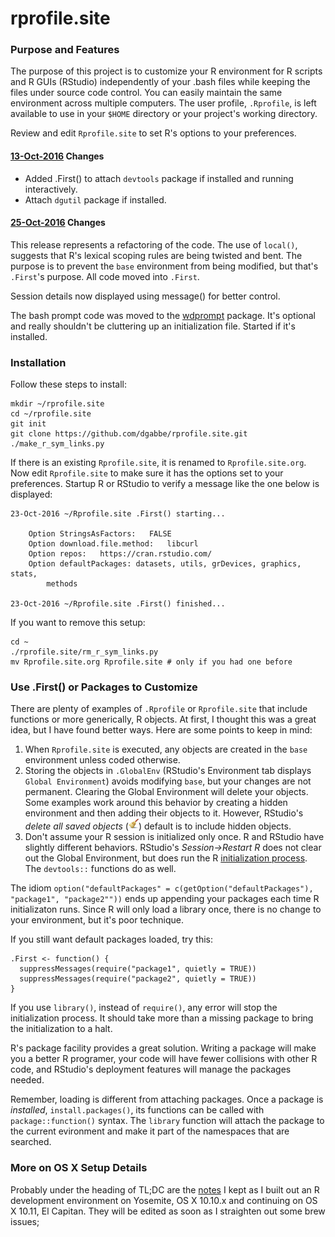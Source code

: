 # rprofile.site

### Purpose and Features

The purpose of this project is to customize your R environment for R scripts and
R GUIs (RStudio) independently of your .bash files while keeping the files under
source code control. You can easily maintain the same environment across
multiple computers. The user profile, `.Rprofile`, is left available to use in
your `$HOME` directory or your project's working directory.

Review and edit `Rprofile.site` to set R's options to your preferences.

#### [13-Oct-2016](https://github.com/dgabbe/rprofile.site/commit/fc9527e31c365bb7add527c1eb06b22d64977c55) Changes
* Added .First() to attach `devtools` package if installed and running interactively. 
* Attach `dgutil` package if installed.

#### [25-Oct-2016](https://github.com/dgabbe/rprofile.site/commit/c57cadcb14c5ec8eeecb0664fa2c304687860790) Changes
This release represents a refactoring of the code.  The use of `local()`, suggests that R's lexical scoping rules
are being twisted and bent.  The purpose is to prevent the `base` environment from being modified, but that's 
`.First`'s purpose.  All code moved into `.First`.

Session details now displayed using message() for better control.

The bash prompt code was moved to the [wdprompt](https://github.com/dgabbe/wdprompt/) package.  It's optional and really 
shouldn't be cluttering up an initialization file.  Started if it's installed.

### Installation

Follow these steps to install:
```
mkdir ~/rprofile.site
cd ~/rprofile.site
git init
git clone https://github.com/dgabbe/rprofile.site.git
./make_r_sym_links.py
```

If there is an existing `Rprofile.site`, it is renamed to `Rprofile.site.org`. Now edit `Rprofile.site` to make sure it has the options set to your preferences.  Startup R or RStudio to verify a message like the one below is displayed:
```
23-Oct-2016 ~/Rprofile.site .First() starting...

    Option StringsAsFactors:   FALSE 
    Option download.file.method:   libcurl 
    Option repos:   https://cran.rstudio.com/ 
    Option defaultPackages: datasets, utils, grDevices, graphics, stats,
        methods

23-Oct-2016 ~/Rprofile.site .First() finished...
```

If you want to remove this setup:

```
cd ~
./rprofile.site/rm_r_sym_links.py
mv Rprofile.site.org Rprofile.site # only if you had one before 
```

### Use .First() or Packages to Customize

There are plenty of examples of `.Rprofile` or `Rprofile.site` that 
include functions or more generically, R objects.  At first, I thought this was 
a great idea, but I have found better ways.  Here are some points to keep in mind:

1. When `Rprofile.site` is executed, any objects are created 
in the `base` environment unless coded otherwise.
2. Storing the objects in `.GlobalEnv` (RStudio's Environment tab displays
`Global Environment`) avoids modifying `base`, but your changes are not
permanent.  Clearing the Global Environment will delete your objects. Some
examples work around this behavior by creating a hidden environment and then
adding their objects to it.  However, RStudio's *delete all saved objects*
(![broom](./broom.png)) default is to include hidden objects.
3. Don't assume your R session is initialized only
once.  R and RStudio have slightly different behaviors.  RStudio's 
*Session->Restart R* does not clear out the Global Environment, but does run the
R [initialization 
process](https://stat.ethz.ch/R-manual/R-devel/library/base/html/Startup.html). 
The `devtools::` functions do as well.

The idiom `option("defaultPackages" =
c(getOption("defaultPackages"), "package1", "package2""))` ends up appending
your packages each time R initializaton runs.  Since R will only load a library
once, there is no change to your environment, but it's poor technique.

If you still want default packages loaded, try this:
```
.First <- function() {
  suppressMessages(require("package1", quietly = TRUE))
  suppressMessages(require("package2", quietly = TRUE))
}

```
If you use `library()`, instead of `require()`, any error will stop the initialization 
process.  It should take more than a missing package to bring the initialization
to a halt.

R's package facility provides a great solution. 
Writing a package will make you a better R programer, your code will have
fewer collisions with other R code, and RStudio's deployment features will manage
the packages needed.  

Remember, loading is different from attaching packages.  Once a
package is *installed*, `install.packages()`, its functions can be called with
`package::function()` syntax.  The `library` function will attach the package to
the current evironment and make it part of the namespaces that are searched.

### More on OS X Setup Details

Probably under the heading of TL;DC are the [notes](http://dgabbe.github.io/rprofile.site) I kept as I built out an R development environment on Yosemite, OS X 10.10.x and continuing on OS X 10.11, El Capitan.  They will be edited as soon as I straighten out some brew issues;

